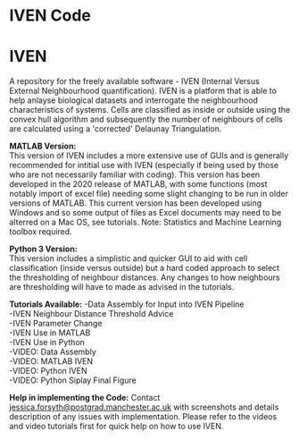 # IVEN Code
 
 # IVEN
A repository for the freely available software - IVEN (Internal Versus External Neighbourhood quantification). IVEN is a platform that is able to help anlayse biological datasets and interrogate the neighbourhood characteristics of systems. Cells are classified as inside or outside using the convex hull algorithm and subsequently the number of neighbours of cells are calculated using a 'corrected' Delaunay Triangulation. 

**MATLAB Version:**  
This version of IVEN includes a more extensive use of GUIs and is generally recommended for intitial use with IVEN (especially if being used by those who are not necessarily familiar with coding). This version has been developed in the 2020 release of MATLAB, with some functions (most notably import of excel file) needing some slight changing to be run in older versions of MATLAB. This current version has been developed using Windows and so some output of files as Excel documents may need to be alterred on a Mac OS, see tutorials. Note: Statistics and Machine Learning toolbox required. 

**Python 3 Version:**  
This version includes a simplistic and quicker GUI to aid with cell classification (inside versus outside) but a hard coded approach to select the thresholding of neighbour distances. Any changes to how neighbours are thresholding will have to made as advised in the tutorials. 

**Tutorials Available:** 
-Data Assembly for Input into IVEN Pipeline   
-IVEN Neighbour Distance Threshold Advice   
-IVEN Parameter Change   
-IVEN Use in MATLAB   
-IVEN Use in Python   
-VIDEO: Data Assembly   
-VIDEO: MATLAB IVEN   
-VIDEO: Python IVEN   
-VIDEO: Python Siplay Final Figure  

**Help in implementing the Code:**
Contact jessica.forsyth@postgrad.manchester.ac.uk with screenshots and details description of any issues with implementation. Please refer to the videos and video tutorials first for quick help on how to use IVEN.
